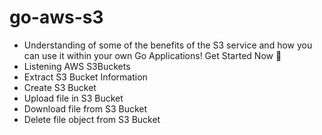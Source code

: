# go-aws-s3
* Understanding of some of the benefits of the S3 service and how you can use it within your own Go Applications!  Get Started Now 🚀
* Listening AWS S3Buckets
* Extract S3 Bucket Information
* Create S3 Bucket
* Upload file in S3 Bucket
* Download file from S3 Bucket
* Delete file object from S3 Bucket